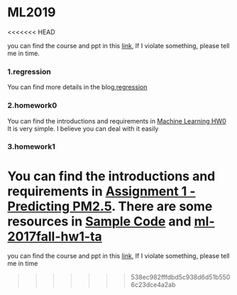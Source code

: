 # ML2019
<<<<<<< HEAD

you can find the course and ppt in this [link](http://speech.ee.ntu.edu.tw/~tlkagk/courses.html), If I violate something, please tell me in time.

### 1.regression

You can find more details in the blog,[regression](https://blog.csdn.net/qq_36097393/article/details/86086921)

### 2.homework0
You can find the introductions and requirements in [Machine Learning HW0
](http://speech.ee.ntu.edu.tw/~tlkagk/courses/ML_2017_2/Lecture/HW0.pdf)
It is very simple. I believe you can deal with it easily

### 3.homework1
You can find the introductions and requirements in [Assignment 1 - Predicting PM2.5](https://ntumlta.github.io/2017fall-ml-hw1/).
There are some resources in  [Sample Code](https://ntumlta.github.io/2017fall-ml-hw1/code.html) and [ml-2017fall-hw1-ta](https://docs.google.com/presentation/d/1WwIQAVI0RRA6tpcieynPVoYDuMmuVKGvVNF_DSKIiDI/edit#slide=id.g1ef6d808f1_2_0)
=======
you can find the course and ppt in this [link](http://speech.ee.ntu.edu.tw/~tlkagk/courses_ML17_2.html),
If I violate something, please tell me in time
>>>>>>> 538ec982fffdbd5c938d6d51b5506c23dce4a2ab
